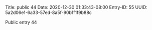 Title: public 44
Date: 2020-12-30 01:33:43-08:00
Entry-ID: 55
UUID: 5a2d06e1-6a33-57ed-8a5f-90b1f1f9b88c

Public entry 44